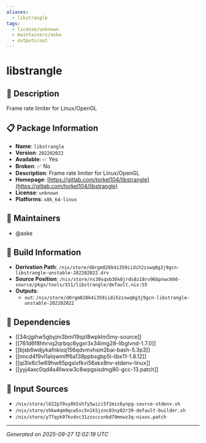 ```yaml
---
aliases:
  - libstrangle
tags:
  - license/unknown
  - maintainers/aske
  - outputs/out
---
```


# libstrangle

## 📝 Description

Frame rate limiter for Linux/OpenGL

## 📋 Package Information

- **Name**: `libstrangle`
- **Version**: `202202022`
- **Available**: ✅ Yes
- **Broken**: ✅ No
- **Description**: Frame rate limiter for Linux/OpenGL
- **Homepage**: [https://gitlab.com/torkel104/libstrangle](https://gitlab.com/torkel104/libstrangle)
- **License**: `unknown`
- **Platforms**: `x86_64-linux`
## 👥 Maintainers

- @aske


## 🔧 Build Information

- **Derivation Path**: `/nix/store/d0rgm828k4i359iidih2zswq8g3j9gcn-libstrangle-unstable-202202022.drv`
- **Source Position**: `/nix/store/ns30sqxb36k8jrds8z18rv96bpnwc60d-source/pkgs/tools/X11/libstrangle/default.nix:55`
- **Outputs**:
  - `out`:  `/nix/store/d0rgm828k4i359iidih2zswq8g3j9gcn-libstrangle-unstable-202202022`

## 🔗 Dependencies

- [[34cjgihw5gbyjm3bml19qzl8wpklm5my-source]]
- [[761d6f8hhrvq2qrbqc6ygxr3x34img28-libglvnd-1.7.0]]
- [[bjsb6wdjykafnkixq156qdvmxhsm2bai-bash-5.3p3]]
- [[nncd4f9vl1alqwmiff6a138ppbsgbp5l-libx11-1.8.12]]
- [[qi3lx6c1w69hw65pgslxfkvi56xkx8nv-stdenv-linux]]
- [[yyj4axc0qd4s4llwxw3c8wpgsisdmg80-gcc-13.patch]]

## 📁 Input Sources

- `/nix/store/l622p70vy8k5sh7y5wizi5f2mic6ynpg-source-stdenv.sh`
- `/nix/store/shkw4qm9qcw5sc5n1k5jznc83ny02r39-default-builder.sh`
- `/nix/store/y77qyk97kvdvc31zzsccxnbd79mnwz3q-nixos.patch`

---
*Generated on 2025-09-27 12:02:19 UTC*
